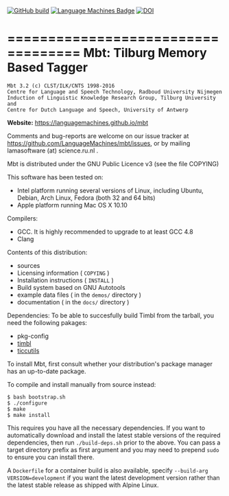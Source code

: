 [![GitHub build](https://github.com/LanguageMachines/mbt/actions/workflows/mbt.yml/badge.svg?branch=master)](https://github.com/LanguageMachines/mbt/actions/)
[![Language Machines Badge](http://applejack.science.ru.nl/lamabadge.php/mbt)](http://applejack.science.ru.nl/languagemachines/)
[![DOI](https://zenodo.org/badge/20526403.svg)](https://zenodo.org/badge/latestdoi/20526403)

===================================
Mbt: Tilburg Memory Based Tagger
===================================

    Mbt 3.2 (c) CLST/ILK/CNTS 1998-2016
    Centre for Language and Speech Technology, Radboud University Nijmegen
    Induction of Linguistic Knowledge Research Group, Tilburg University and
    Centre for Dutch Language and Speech, University of Antwerp

**Website:** https://languagemachines.github.io/mbt

Comments and bug-reports are welcome on our issue tracker at
https://github.com/LanguageMachines/mbt/issues, or by mailing
lamasoftware (at) science.ru.nl .

Mbt is distributed under the GNU Public Licence v3 (see the file COPYING)

This software has been tested on:
- Intel platform running several versions of Linux, including Ubuntu, Debian,
  Arch Linux, Fedora (both 32 and 64 bits)
- Apple platform running Mac OS X 10.10

Compilers:
- GCC. It is highly recommended to upgrade to at least GCC 4.8
- Clang

Contents of this distribution:
- sources
- Licensing information ( ``COPYING`` )
- Installation instructions ( ``INSTALL`` )
- Build system based on GNU Autotools
- example data files ( in the ``demos/`` directory )
- documentation ( in the ``docs/`` directory )

Dependencies:
To be able to succesfully build Timbl from the tarball, you need the
following pakages:
- pkg-config
- [timbl](https://github.com/LanguageMachines/timbl)
- [ticcutils](https://github.com/LanguageMachines/ticcutils)


To install Mbt, first consult whether your distribution's package manager has an up-to-date package.

To compile and install manually from source instead:

    $ bash bootstrap.sh
    $ ./configure
    $ make
    $ make install

This requires you have all the necessary dependencies. If you want to
automatically download and install the latest stable versions of the required
dependencies, then run `./build-deps.sh` prior to the above. You can pass a
target directory prefix as first argument and you may need to prepend `sudo` to
ensure you can install there.

A `Dockerfile` for a container build is also available, specify `--build-arg VERSION=development` if you want the latest
development version rather than the latest stable release as shipped with Alpine Linux.
